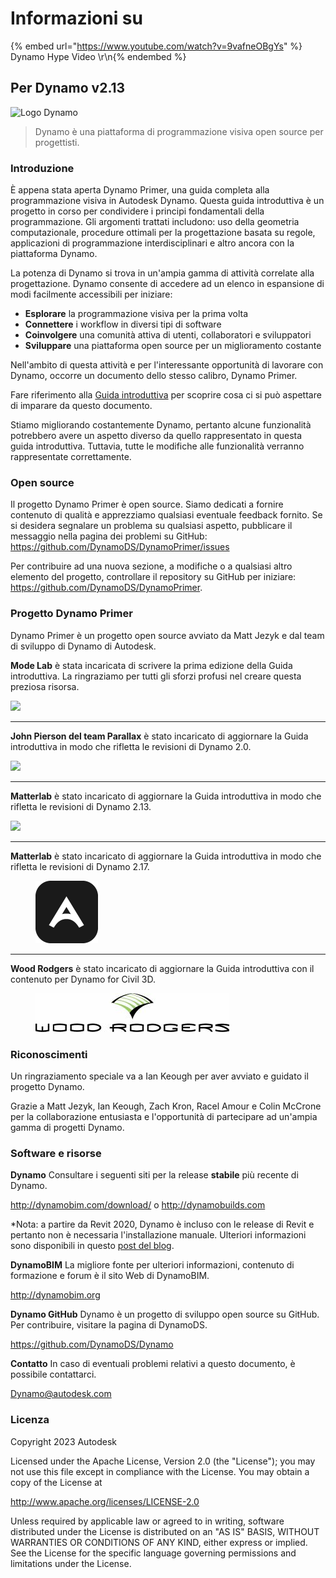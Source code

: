 # Informazioni su

{% embed url="https://www.youtube.com/watch?v=9vafneOBgYs" %} Dynamo Hype Video \r\n{% endembed %}

## Per Dynamo v2.13

![Logo Dynamo](images/dynamo\_logo\_dark-trim.jpg)

> Dynamo è una piattaforma di programmazione visiva open source per progettisti.

### Introduzione

È appena stata aperta Dynamo Primer, una guida completa alla programmazione visiva in Autodesk Dynamo. Questa guida introduttiva è un progetto in corso per condividere i principi fondamentali della programmazione. Gli argomenti trattati includono: uso della geometria computazionale, procedure ottimali per la progettazione basata su regole, applicazioni di programmazione interdisciplinari e altro ancora con la piattaforma Dynamo.

La potenza di Dynamo si trova in un'ampia gamma di attività correlate alla progettazione. Dynamo consente di accedere ad un elenco in espansione di modi facilmente accessibili per iniziare:

* **Esplorare** la programmazione visiva per la prima volta
* **Connettere** i workflow in diversi tipi di software
* **Coinvolgere** una comunità attiva di utenti, collaboratori e sviluppatori
* **Sviluppare** una piattaforma open source per un miglioramento costante

Nell'ambito di questa attività e per l'interessante opportunità di lavorare con Dynamo, occorre un documento dello stesso calibro, Dynamo Primer.

Fare riferimento alla [Guida introduttiva](1\_introduction/2-primer-user-guide-dynamo-community-and-platform.md) per scoprire cosa ci si può aspettare di imparare da questo documento.

Stiamo migliorando costantemente Dynamo, pertanto alcune funzionalità potrebbero avere un aspetto diverso da quello rappresentato in questa guida introduttiva. Tuttavia, tutte le modifiche alle funzionalità verranno rappresentate correttamente.

### Open source

Il progetto Dynamo Primer è open source. Siamo dedicati a fornire contenuto di qualità e apprezziamo qualsiasi eventuale feedback fornito. Se si desidera segnalare un problema su qualsiasi aspetto, pubblicare il messaggio nella pagina dei problemi su GitHub: https://github.com/DynamoDS/DynamoPrimer/issues

Per contribuire ad una nuova sezione, a modifiche o a qualsiasi altro elemento del progetto, controllare il repository su GitHub per iniziare: https://github.com/DynamoDS/DynamoPrimer.

### Progetto Dynamo Primer

Dynamo Primer è un progetto open source avviato da Matt Jezyk e dal team di sviluppo di Dynamo di Autodesk.

**Mode Lab** è stata incaricata di scrivere la prima edizione della Guida introduttiva. La ringraziamo per tutti gli sforzi profusi nel creare questa preziosa risorsa.

![](images/MODELAB\_Logo.png)

***

**John Pierson del team Parallax** è stato incaricato di aggiornare la Guida introduttiva in modo che rifletta le revisioni di Dynamo 2.0.

![](images/PRLX\_Logo.jpg)

***

**Matterlab** è stato incaricato di aggiornare la Guida introduttiva in modo che rifletta le revisioni di Dynamo 2.13.

![](images/matterlab\_final-07.jpg)

***

**Matterlab** è stato incaricato di aggiornare la Guida introduttiva in modo che rifletta le revisioni di Dynamo 2.17.

<figure><img src=".gitbook/assets/Archilizer_2020.png" alt="" width="100"><figcaption></figcaption></figure>

***

**Wood Rodgers** è stato incaricato di aggiornare la Guida introduttiva con il contenuto per Dynamo for Civil 3D.

<figure><img src=".gitbook/assets/WR_Logo_NoTagLine_Color (1).jpg" alt=""><figcaption></figcaption></figure>

### Riconoscimenti

Un ringraziamento speciale va a Ian Keough per aver avviato e guidato il progetto Dynamo.

Grazie a Matt Jezyk, Ian Keough, Zach Kron, Racel Amour e Colin McCrone per la collaborazione entusiasta e l'opportunità di partecipare ad un'ampia gamma di progetti Dynamo.

### Software e risorse

**Dynamo** Consultare i seguenti siti per la release **stabile** più recente di Dynamo.

http://dynamobim.com/download/ o http://dynamobuilds.com

*Nota: a partire da Revit 2020, Dynamo è incluso con le release di Revit e pertanto non è necessaria l'installazione manuale. Ulteriori informazioni sono disponibili in questo [post del blog](https://dynamobim.org/dynamo-core-2-1-release/).

**DynamoBIM** La migliore fonte per ulteriori informazioni, contenuto di formazione e forum è il sito Web di DynamoBIM.

http://dynamobim.org

**Dynamo GitHub** Dynamo è un progetto di sviluppo open source su GitHub. Per contribuire, visitare la pagina di DynamoDS.

https://github.com/DynamoDS/Dynamo

**Contatto** In caso di eventuali problemi relativi a questo documento, è possibile contattarci.

Dynamo@autodesk.com

### Licenza

Copyright 2023 Autodesk

Licensed under the Apache License, Version 2.0 (the "License"); you may not use this file except in compliance with the License. You may obtain a copy of the License at

http://www.apache.org/licenses/LICENSE-2.0

Unless required by applicable law or agreed to in writing, software distributed under the License is distributed on an "AS IS" BASIS, WITHOUT WARRANTIES OR CONDITIONS OF ANY KIND, either express or implied. See the License for the specific language governing permissions and limitations under the License.
